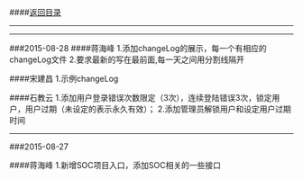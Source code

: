 ####[返回目录](logs?xKey=sakoo.jiang)

<hr>


<hr>
###2015-08-28
####蒋海峰
    1.添加changeLog的展示，每一个有相应的changeLog文件
    2.要求最新的写在最前面,每一天之间用分割线隔开

####宋建昌
    1.示例changeLog

####石教云
    1.添加用户登录错误次数限定（3次），连续登陆错误3次，锁定用户，用户过期（未设定的表示永久有效）；
    2.添加管理员解锁用户和设定用户过期时间

<hr>

###2015-08-27

####蒋海峰
    1.新增SOC项目入口，添加SOC相关的一些接口



